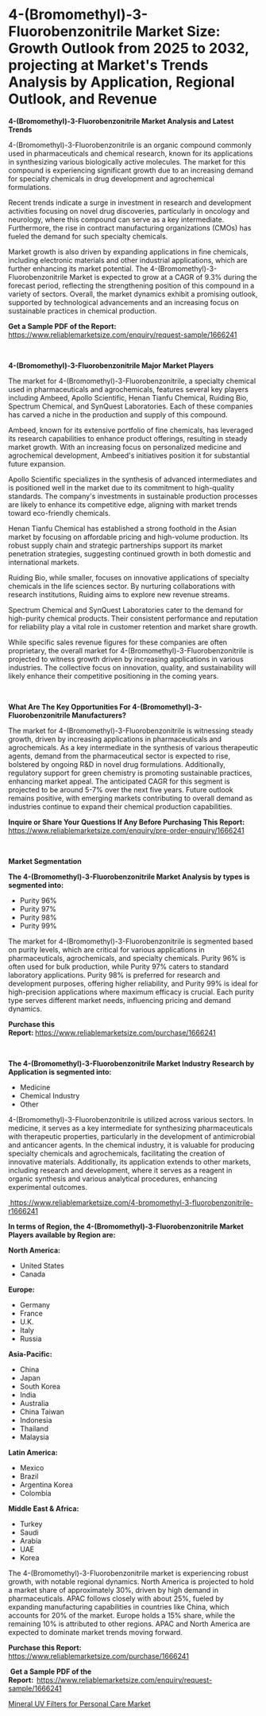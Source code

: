 <p><h1>4-(Bromomethyl)-3-Fluorobenzonitrile Market Size: Growth Outlook from 2025 to 2032, projecting at Market's Trends Analysis by Application, Regional Outlook, and Revenue</h1></p><p><strong>4-(Bromomethyl)-3-Fluorobenzonitrile Market Analysis and Latest Trends</strong></p>
<p><p>4-(Bromomethyl)-3-Fluorobenzonitrile is an organic compound commonly used in pharmaceuticals and chemical research, known for its applications in synthesizing various biologically active molecules. The market for this compound is experiencing significant growth due to an increasing demand for specialty chemicals in drug development and agrochemical formulations.</p><p>Recent trends indicate a surge in investment in research and development activities focusing on novel drug discoveries, particularly in oncology and neurology, where this compound can serve as a key intermediate. Furthermore, the rise in contract manufacturing organizations (CMOs) has fueled the demand for such specialty chemicals.</p><p>Market growth is also driven by expanding applications in fine chemicals, including electronic materials and other industrial applications, which are further enhancing its market potential. The 4-(Bromomethyl)-3-Fluorobenzonitrile Market is expected to grow at a CAGR of 9.3% during the forecast period, reflecting the strengthening position of this compound in a variety of sectors. Overall, the market dynamics exhibit a promising outlook, supported by technological advancements and an increasing focus on sustainable practices in chemical production.</p></p>
<p><strong>Get a Sample PDF of the Report:&nbsp;</strong> <a href="https://www.reliablemarketsize.com/enquiry/request-sample/1666241?utm_campaign=2186&utm_medium=2&utm_source=Github&utm_content=ia&utm_term=02022025&utm_id=4-bromomethyl-3-fluorobenzonitrile">https://www.reliablemarketsize.com/enquiry/request-sample/1666241</a></p>
<p>&nbsp;</p>
<p><strong>4-(Bromomethyl)-3-Fluorobenzonitrile Major Market Players</strong></p>
<p><p>The market for 4-(Bromomethyl)-3-Fluorobenzonitrile, a specialty chemical used in pharmaceuticals and agrochemicals, features several key players including Ambeed, Apollo Scientific, Henan Tianfu Chemical, Ruiding Bio, Spectrum Chemical, and SynQuest Laboratories. Each of these companies has carved a niche in the production and supply of this compound.</p><p>Ambeed, known for its extensive portfolio of fine chemicals, has leveraged its research capabilities to enhance product offerings, resulting in steady market growth. With an increasing focus on personalized medicine and agrochemical development, Ambeed's initiatives position it for substantial future expansion.</p><p>Apollo Scientific specializes in the synthesis of advanced intermediates and is positioned well in the market due to its commitment to high-quality standards. The company's investments in sustainable production processes are likely to enhance its competitive edge, aligning with market trends toward eco-friendly chemicals.</p><p>Henan Tianfu Chemical has established a strong foothold in the Asian market by focusing on affordable pricing and high-volume production. Its robust supply chain and strategic partnerships support its market penetration strategies, suggesting continued growth in both domestic and international markets.</p><p>Ruiding Bio, while smaller, focuses on innovative applications of specialty chemicals in the life sciences sector. By nurturing collaborations with research institutions, Ruiding aims to explore new revenue streams.</p><p>Spectrum Chemical and SynQuest Laboratories cater to the demand for high-purity chemical products. Their consistent performance and reputation for reliability play a vital role in customer retention and market share growth.</p><p>While specific sales revenue figures for these companies are often proprietary, the overall market for 4-(Bromomethyl)-3-Fluorobenzonitrile is projected to witness growth driven by increasing applications in various industries. The collective focus on innovation, quality, and sustainability will likely enhance their competitive positioning in the coming years.</p></p>
<p>&nbsp;</p>
<p><strong>What Are The Key Opportunities For 4-(Bromomethyl)-3-Fluorobenzonitrile Manufacturers?</strong></p>
<p><p>The market for 4-(Bromomethyl)-3-Fluorobenzonitrile is witnessing steady growth, driven by increasing applications in pharmaceuticals and agrochemicals. As a key intermediate in the synthesis of various therapeutic agents, demand from the pharmaceutical sector is expected to rise, bolstered by ongoing R&D in novel drug formulations. Additionally, regulatory support for green chemistry is promoting sustainable practices, enhancing market appeal. The anticipated CAGR for this segment is projected to be around 5-7% over the next five years. Future outlook remains positive, with emerging markets contributing to overall demand as industries continue to expand their chemical production capabilities.</p></p>
<p><strong>Inquire or Share Your Questions If Any Before Purchasing This Report:</strong> <a href="https://www.reliablemarketsize.com/enquiry/pre-order-enquiry/1666241?utm_campaign=2186&utm_medium=2&utm_source=Github&utm_content=ia&utm_term=02022025&utm_id=4-bromomethyl-3-fluorobenzonitrile">https://www.reliablemarketsize.com/enquiry/pre-order-enquiry/1666241</a></p>
<p>&nbsp;</p>
<p><strong>Market Segmentation</strong></p>
<p><strong>The 4-(Bromomethyl)-3-Fluorobenzonitrile Market Analysis by types is segmented into:</strong></p>
<p><ul><li>Purity 96%</li><li>Purity 97%</li><li>Purity 98%</li><li>Purity 99%</li></ul></p>
<p><p>The market for 4-(Bromomethyl)-3-Fluorobenzonitrile is segmented based on purity levels, which are critical for various applications in pharmaceuticals, agrochemicals, and specialty chemicals. Purity 96% is often used for bulk production, while Purity 97% caters to standard laboratory applications. Purity 98% is preferred for research and development purposes, offering higher reliability, and Purity 99% is ideal for high-precision applications where maximum efficacy is crucial. Each purity type serves different market needs, influencing pricing and demand dynamics.</p></p>
<p><strong>Purchase this Report:&nbsp;</strong><a href="https://www.reliablemarketsize.com/purchase/1666241?utm_campaign=2186&utm_medium=2&utm_source=Github&utm_content=ia&utm_term=02022025&utm_id=4-bromomethyl-3-fluorobenzonitrile">https://www.reliablemarketsize.com/purchase/1666241</a></p>
<p>&nbsp;</p>
<p><strong>The 4-(Bromomethyl)-3-Fluorobenzonitrile Market Industry Research by Application is segmented into:</strong></p>
<p><ul><li>Medicine</li><li>Chemical Industry</li><li>Other</li></ul></p>
<p><p>4-(Bromomethyl)-3-Fluorobenzonitrile is utilized across various sectors. In medicine, it serves as a key intermediate for synthesizing pharmaceuticals with therapeutic properties, particularly in the development of antimicrobial and anticancer agents. In the chemical industry, it is valuable for producing specialty chemicals and agrochemicals, facilitating the creation of innovative materials. Additionally, its application extends to other markets, including research and development, where it serves as a reagent in organic synthesis and various analytical procedures, enhancing experimental outcomes.</p></p>
<p><a href="https://www.reliablemarketsize.com/4-bromomethyl-3-fluorobenzonitrile-r1666241?utm_campaign=2186&utm_medium=2&utm_source=Github&utm_content=ia&utm_term=02022025&utm_id=4-bromomethyl-3-fluorobenzonitrile">&nbsp;https://www.reliablemarketsize.com/4-bromomethyl-3-fluorobenzonitrile-r1666241</a></p>
<p><strong>In terms of Region, the 4-(Bromomethyl)-3-Fluorobenzonitrile Market Players available by Region are:</strong></p>
<p>
    <p> <strong> North America: </strong>
        <ul>
            <li>United States</li>
            <li>Canada</li>
        </ul>
        </p> 
    <p> <strong> Europe: </strong>
        <ul>
            <li>Germany</li>
            <li>France</li>
            <li>U.K.</li>
            <li>Italy</li>
            <li>Russia</li>
        </ul>
        </p> 
    <p> <strong> Asia-Pacific: </strong>
        <ul>
            <li>China</li>
            <li>Japan</li>
            <li>South Korea</li>
            <li>India</li>
            <li>Australia</li>
            <li>China Taiwan</li>
            <li>Indonesia</li>
            <li>Thailand</li>
            <li>Malaysia</li>
        </ul>
        </p> 
    <p> <strong> Latin America: </strong>
        <ul>
            <li>Mexico</li>
            <li>Brazil</li>
            <li>Argentina Korea</li>
            <li>Colombia</li>
        </ul>
        </p> 
    <p> <strong> Middle East & Africa: </strong>
        <ul>
            <li>Turkey</li>
            <li>Saudi</li>
            <li>Arabia</li>
            <li>UAE</li>
            <li>Korea</li>
        </ul>
    </p>
    </p>
<p><p>The 4-(Bromomethyl)-3-Fluorobenzonitrile market is experiencing robust growth, with notable regional dynamics. North America is projected to hold a market share of approximately 30%, driven by high demand in pharmaceuticals. APAC follows closely with about 25%, fueled by expanding manufacturing capabilities in countries like China, which accounts for 20% of the market. Europe holds a 15% share, while the remaining 10% is attributed to other regions. APAC and North America are expected to dominate market trends moving forward.</p></p>
<p><strong>Purchase this Report: </strong><a href="https://www.reliablemarketsize.com/purchase/1666241?utm_campaign=2186&utm_medium=2&utm_source=Github&utm_content=ia&utm_term=02022025&utm_id=4-bromomethyl-3-fluorobenzonitrile">https://www.reliablemarketsize.com/purchase/1666241</a></p>
<p>&nbsp;<strong>Get a Sample PDF of the Report:&nbsp;&nbsp;</strong><a href="https://www.reliablemarketsize.com/enquiry/request-sample/1666241?utm_campaign=2186&utm_medium=2&utm_source=Github&utm_content=ia&utm_term=02022025&utm_id=4-bromomethyl-3-fluorobenzonitrile">https://www.reliablemarketsize.com/enquiry/request-sample/1666241</a></p>
<p><strong></strong></p>
<p><p><a href="https://github.com/abbislposival/Market-Research-Report-List-1/blob/main/mineral-uv-filters-for-personal-care-market.md?utm_campaign=2186&utm_medium=2&utm_source=Github&utm_content=ia&utm_term=02022025&utm_id=4-bromomethyl-3-fluorobenzonitrile">Mineral UV Filters for Personal Care Market</a></p></p>